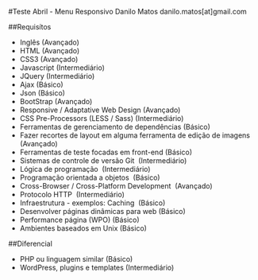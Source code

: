 #Teste Abril - Menu Responsivo
Danilo Matos
danilo.matos[at]gmail.com

##Requisítos
* Inglês (Avançado)
* HTML (Avançado)
* CSS3 (Avançado)
* Javascript (Intermediário)
* JQuery (Intermediário)
* Ajax (Básico)
* Json (Básico)
* BootStrap (Avançado)
* Responsive / Adaptative Web Design (Avançado)
* CSS Pre-Processors (LESS / Sass) (Intermediário)
* Ferramentas de gerenciamento de dependências (Básico)
* Fazer recortes de layout em alguma ferramenta de edição de imagens (Avançado)
* Ferramentas de teste focadas em front-end (Básico)
* Sistemas de controle de versão Git  (Intermediário)
* Lógica de programação  (Intermediário)
* Programação orientada a objetos  (Básico)
* Cross-Browser / Cross-Platform Development  (Avançado)
* Protocolo HTTP  (Intermediário)
* Infraestrutura - exemplos: Caching  (Básico)
* Desenvolver páginas dinâmicas para web (Básico)
* Performance página (WPO) (Básico)
* Ambientes baseados em Unix (Básico)

##Diferencial
* PHP ou linguagem similar (Básico)
* WordPress, plugins e templates (Intermediário)